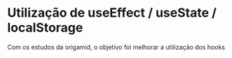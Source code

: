 # Utilização de useEffect / useState / localStorage

Com os estudos da origamid, o objetivo foi melhorar a utilização dos hooks
